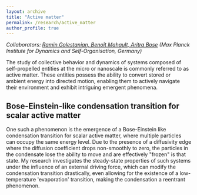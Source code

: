 ```yaml
---
layout: archive
title: "Active matter"
permalink: /research/active_matter
author_profile: true
---
```


<i>Collaborators: [Ramin Golestanian, Benoi&#770;t Mahault, Aritra Bose](https://www.ds.mpg.de/lmp) (Max Planck Institute for Dynamics and Self-Organisation, Germany)</i>

The study of collective behavior and dynamics of systems composed of self-propelled entities at the micro or nanoscale is commonly referred to as active matter. These entities possess the ability to convert stored or ambient energy into directed motion, enabling them to actively navigate their environment and exhibit intriguing emergent phenomena.

## Bose-Einstein-like condensation transition for scalar active matter

One such a phenomenon is the emergence of a Bose-Einstein like condensation transition for scalar active matter, where multiple particles can occupy the same energy level. Due to the presence of a diffusivity edge where the diffusion coefficient drops non-smoothly to zero, the particles in the condensate lose the ability to move and are effectively "frozen" is that state. My research investigates the steady-state properties of such systems under the influence of an external driving force, which can modify the condensation transition drastically, even allowing for the existence of a low-temperature 'evaporation' transition, making the condensation a reentrant phenomenon.
